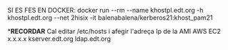 SI ES FES EN DOCKER:
docker run --rm --name khostpl.edt.org -h khostpl.edt.org --net 2hisix -it balenabalena/kerberos21:khost_pam21

***RECORDAR**
Cal editar /etc/hosts i afegir l'adreça Ip de la AMI AWS EC2
x.x.x.x  kserver.edt.org ldap.edt.org

